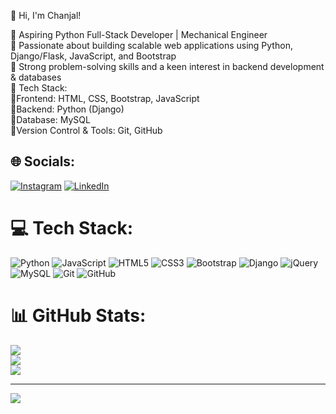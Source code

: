 👋 Hi, I'm Chanjal!

🚀 Aspiring Python Full-Stack Developer | Mechanical Engineer <br>
🔹 Passionate about building scalable web applications using Python, Django/Flask, JavaScript, and Bootstrap <br>
🔹 Strong problem-solving skills and a keen interest in backend development & databases <br>
🔧 Tech Stack: <br>
🔹Frontend: HTML, CSS, Bootstrap, JavaScript <br>
🔹Backend: Python (Django) <br>
🔹Database: MySQL <br>
🔹Version Control & Tools: Git, GitHub <br>


## 🌐 Socials:
[![Instagram](https://img.shields.io/badge/Instagram-%23E4405F.svg?logo=Instagram&logoColor=white)](https://instagram.com/Chnjl_) [![LinkedIn](https://img.shields.io/badge/LinkedIn-%230077B5.svg?logo=linkedin&logoColor=white)](https://linkedin.com/in/chanjalV) 

# 💻 Tech Stack:
![Python](https://img.shields.io/badge/python-3670A0?style=for-the-badge&logo=python&logoColor=ffdd54) ![JavaScript](https://img.shields.io/badge/javascript-%23323330.svg?style=for-the-badge&logo=javascript&logoColor=%23F7DF1E) ![HTML5](https://img.shields.io/badge/html5-%23E34F26.svg?style=for-the-badge&logo=html5&logoColor=white) ![CSS3](https://img.shields.io/badge/css3-%231572B6.svg?style=for-the-badge&logo=css3&logoColor=white) ![Bootstrap](https://img.shields.io/badge/bootstrap-%238511FA.svg?style=for-the-badge&logo=bootstrap&logoColor=white) ![Django](https://img.shields.io/badge/django-%23092E20.svg?style=for-the-badge&logo=django&logoColor=white) ![jQuery](https://img.shields.io/badge/jquery-%230769AD.svg?style=for-the-badge&logo=jquery&logoColor=white) ![MySQL](https://img.shields.io/badge/mysql-4479A1.svg?style=for-the-badge&logo=mysql&logoColor=white) ![Git](https://img.shields.io/badge/git-%23F05033.svg?style=for-the-badge&logo=git&logoColor=white) ![GitHub](https://img.shields.io/badge/github-%23121011.svg?style=for-the-badge&logo=github&logoColor=white)
# 📊 GitHub Stats:
![](https://github-readme-stats.vercel.app/api?username=Chanjalv&theme=merko&hide_border=true&include_all_commits=false&count_private=false)<br/>
![](https://nirzak-streak-stats.vercel.app/?user=Chanjalv&theme=merko&hide_border=true)<br/>
![](https://github-readme-stats.vercel.app/api/top-langs/?username=Chanjalv&theme=merko&hide_border=true&include_all_commits=false&count_private=false&layout=compact)

---
[![](https://visitcount.itsvg.in/api?id=Chanjalv&icon=0&color=0)](https://visitcount.itsvg.in)

<!-- Proudly created with GPRM ( https://gprm.itsvg.in ) -->

